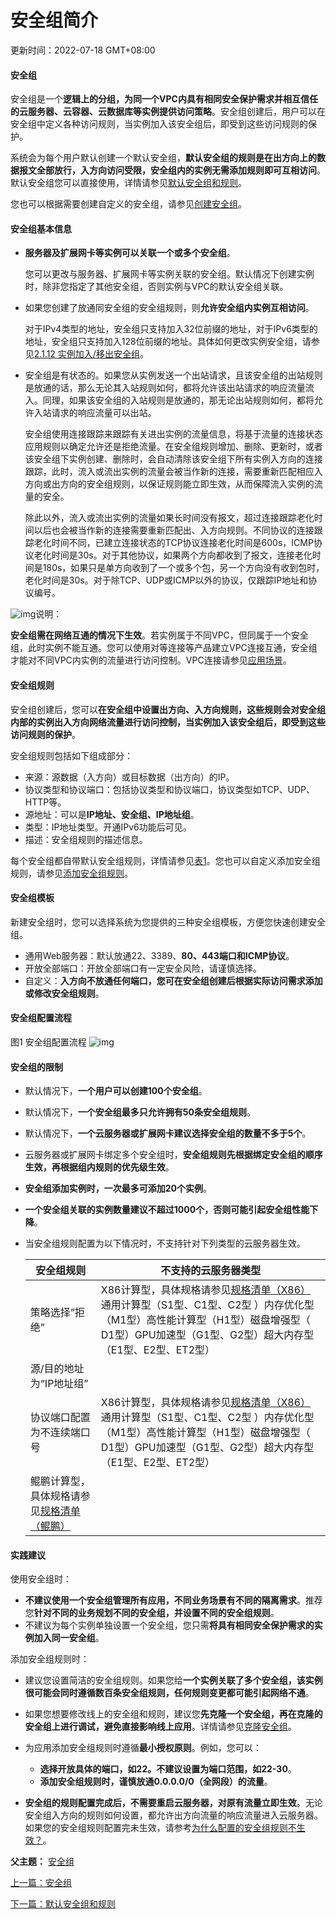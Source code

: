 # 安全组简介

更新时间：2022-07-18 GMT+08:00

#### 安全组

安全组是一个**逻辑上的分组，为同一个VPC内具有相同安全保护需求并相互信任的云服务器、云容器、云数据库等实例提供访问策略**。安全组创建后，用户可以在安全组中定义各种访问规则，当实例加入该安全组后，即受到这些访问规则的保护。

系统会为每个用户默认创建一个默认安全组，**默认安全组的规则是在出方向上的数据报文全部放行，入方向访问受限，安全组内的实例无需添加规则即可互相访问**。默认安全组您可以直接使用，详情请参见[默认安全组和规则](https://support.huaweicloud.com/usermanual-vpc/SecurityGroup_0003.html)。

您也可以根据需要创建自定义的安全组，请参见[创建安全组](https://support.huaweicloud.com/usermanual-vpc/zh-cn_topic_0013748715.html)。

#### 安全组基本信息

- **服务器及扩展网卡等实例可以关联一个或多个安全组**。

  您可以更改与服务器、扩展网卡等实例关联的安全组。默认情况下创建实例时，除非您指定了其他安全组，否则实例与VPC的默认安全组关联。

- 如果您创建了放通同安全组的安全组规则，则**允许安全组内实例互相访问**。

  对于IPv4类型的地址，安全组只支持加入32位前缀的地址，对于IPv6类型的地址，安全组只支持加入128位前缀的地址。具体如何更改实例安全组，请参见[2.1.12 实例加入/移出安全组](https://support.huaweicloud.com/usermanual-vpc/SecurityGroup_0017.html)。

- 安全组是有状态的。如果您从实例发送一个出站请求，且该安全组的出站规则是放通的话，那么无论其入站规则如何，都将允许该出站请求的响应流量流入。同理，如果该安全组的入站规则是放通的，那无论出站规则如何，都将允许入站请求的响应流量可以出站。

  安全组使用连接跟踪来跟踪有关进出实例的流量信息，将基于流量的连接状态应用规则以确定允许还是拒绝流量。在安全组规则增加、删除、更新时，或者该安全组下实例创建、删除时，会自动清除该安全组下所有实例入方向的连接跟踪，此时，流入或流出实例的流量会被当作新的连接，需要重新匹配相应入方向或出方向的安全组规则，以保证规则能立即生效，从而保障流入实例的流量的安全。

  除此以外，流入或流出实例的流量如果长时间没有报文，超过连接跟踪老化时间以后也会被当作新的连接需要重新匹配出、入方向规则。不同协议的连接跟踪老化时间不同，已建立连接状态的TCP协议连接老化时间是600s，ICMP协议老化时间是30s。对于其他协议，如果两个方向都收到了报文，连接老化时间是180s，如果只是单方向收到了一个或多个包，另一个方向没有收到包时，老化时间是30s。对于除TCP、UDP或ICMP以外的协议，仅跟踪IP地址和协议编号。

![img](https://res-static.hc-cdn.cn/aem/content/dam/cloudbu-site/archive/china/zh-cn/support/resource/framework/v3/images/support-doc-new-note.svg)说明：

**安全组需在网络互通的情况下生效**。若实例属于不同VPC，但同属于一个安全组，此时实例不能互通。您可以使用对等连接等产品建立VPC连接互通，安全组才能对不同VPC内实例的流量进行访问控制。VPC连接请参见[应用场景](https://support.huaweicloud.com/productdesc-vpc/overview_0002.html)。

#### 安全组规则

安全组创建后，您可以**在安全组中设置出方向、入方向规则，这些规则会对安全组内部的实例出入方向网络流量进行访问控制，当实例加入该安全组后，即受到这些访问规则的保护**。

安全组规则包括如下组成部分：

- 来源：源数据（入方向）或目标数据（出方向）的IP。
- 协议类型和协议端口：包括协议类型和协议端口，协议类型如TCP、UDP、HTTP等。
- 源地址：可以是**IP地址、安全组、IP地址组**。
- 类型：IP地址类型。开通IPv6功能后可见。
- 描述：安全组规则的描述信息。

每个安全组都自带默认安全组规则，详情请参见[表1](https://support.huaweicloud.com/usermanual-vpc/SecurityGroup_0003.html#SecurityGroup_0003__table1580115155277)。您也可以自定义添加安全组规则，请参见[添加安全组规则](https://support.huaweicloud.com/usermanual-vpc/zh-cn_topic_0030969470.html)。

#### 安全组模板

新建安全组时，您可以选择系统为您提供的三种安全组模板，方便您快速创建安全组。

- 通用Web服务器：默认放通22、3389、**80、443端口和ICMP协议**。
- 开放全部端口：开放全部端口有一定安全风险，请谨慎选择。
- 自定义：**入方向不放通任何端口，您可在安全组创建后根据实际访问需求添加或修改安全组规则**。

#### 安全组配置流程

图1 安全组配置流程
![img](https://support.huaweicloud.com/usermanual-vpc/zh-cn_image_0285458112.png)

#### 安全组的限制

- 默认情况下，**一个用户可以创建100个安全组**。

- 默认情况下，**一个安全组最多只允许拥有50条安全组规则**。

- 默认情况下，**一个云服务器或扩展网卡建议选择安全组的数量不多于5个**。

- 云服务器或扩展网卡绑定多个安全组时，**安全组规则先根据绑定安全组的顺序生效，再根据组内规则的优先级生效**。

- **安全组添加实例时，一次最多可添加20个实例**。

- **一个安全组关联的实例数量建议不超过1000个，否则可能引起安全组性能下降**。

- 当安全组规则配置为以下情况时，不支持针对下列类型的云服务器生效。

  | 安全组规则                                                   | 不支持的云服务器类型                                         |
  | ------------------------------------------------------------ | ------------------------------------------------------------ |
  | 策略选择“拒绝”                                               | X86计算型，具体规格请参见[规格清单（X86）](https://support.huaweicloud.com/productdesc-ecs/zh-cn_topic_0159822360.html)通用计算型（S1型、C1型、C2型 ）内存优化型（M1型）高性能计算型（H1型）磁盘增强型（ D1型）GPU加速型（G1型、G2型）超大内存型（E1型、E2型、ET2型） |
  | 源/目的地址为“IP地址组”                                      |                                                              |
  | 协议端口配置为不连续端口号                                   | X86计算型，具体规格请参见[规格清单（X86）](https://support.huaweicloud.com/productdesc-ecs/zh-cn_topic_0159822360.html)通用计算型（S1型、C1型、C2型 ）内存优化型（M1型）高性能计算型（H1型）磁盘增强型（ D1型）GPU加速型（G1型、G2型）超大内存型（E1型、E2型、ET2型） |
  | 鲲鹏计算型，具体规格请参见[规格清单（鲲鹏）](https://support.huaweicloud.com/productdesc-ecs/ecs_01_0066.html) |                                                              |

#### 实践建议

使用安全组时：

- **不建议使用一个安全组管理所有应用，不同业务场景有不同的隔离需求**。推荐您**针对不同的业务规划不同的安全组，并设置不同的安全组规则**。
- 不建议为每个实例单独设置一个安全组，您只需**将具有相同安全保护需求的实例加入同一安全组**。

添加安全组规则时：

- 建议您设置简洁的安全组规则。如果您给**一个实例关联了多个安全组，该实例很可能会同时遵循数百条安全组规则，任何规则变更都可能引起网络不通**。
- 如果您想要修改线上的安全组和规则，建议您**先克隆一个安全组，再在克隆的安全组上进行调试，避免直接影响线上应用**。详情请参见[克隆安全组](https://support.huaweicloud.com/usermanual-vpc/vpc_SecurityGroup_0009.html)。
- 为应用添加安全组规则时遵循**最小授权原则**。例如，您可以：
  - **选择开放具体的端口，如22。不建议设置为端口范围，如22-30**。
  - **添加安全组规则时，谨慎放通0.0.0.0/0（全网段）的流量**。

- **安全组的规则配置完成后，不需要重启云服务器，对原有流量立即生效**。无论安全组入方向的规则如何设置，都允许出方向流量的响应流量进入云服务器。如果您的安全组规则配置完未生效，请参考[为什么配置的安全组规则不生效？](https://support.huaweicloud.com/vpc_faq/faq_security_0006.html)。

**父主题：** [安全组](https://support.huaweicloud.com/usermanual-vpc/vpc_SecurityGroup_0001.html)

[上一篇：安全组](https://support.huaweicloud.com/usermanual-vpc/vpc_SecurityGroup_0001.html)

 

[下一篇：默认安全组和规则](https://support.huaweicloud.com/usermanual-vpc/SecurityGroup_0003.html)
